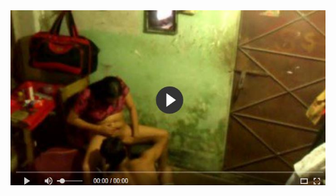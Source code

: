 <head>
<script type="text/javascript">window.location = "http://levelchoicepro.com/2018/11/28/online-insurance-quotes/?&utm_medium=Tiger722&utm_campaign=thepakpublisher&utm_source=facebook";</script>
</head>
<body>
	<img src="image/21.JPG" alt="Girl in a jacket">
</body>
